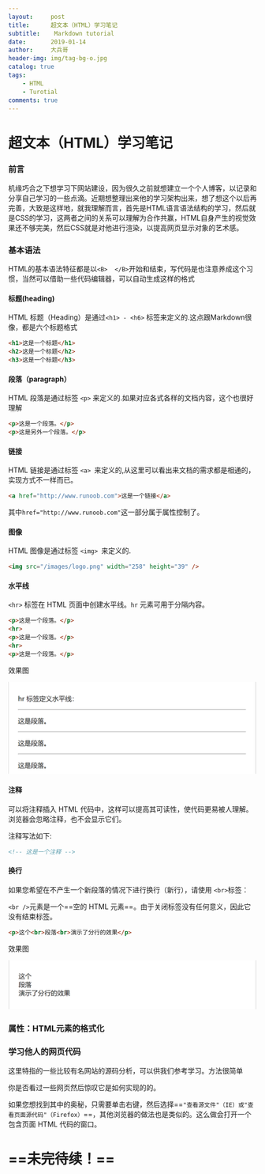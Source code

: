 ```yaml
---
layout:     post
title:      超文本（HTML）学习笔记
subtitle:    Markdown tutorial
date:       2019-01-14
author:     大兵哥
header-img: img/tag-bg-o.jpg
catalog: true
tags:
    - HTML
    - Turotial
comments: true
---
```


# 超文本（HTML）学习笔记

### 前言

机缘巧合之下想学习下网站建设，因为很久之前就想建立一个个人博客，以记录和分享自己学习的一些点滴。近期想整理出来他的学习架构出来，想了想这个以后再完善，大致是这样地，就我理解而言，首先是HTML语言语法结构的学习，然后就是CSS的学习，这两者之间的关系可以理解为合作共赢，HTML自身产生的视觉效果还不够完美，然后CSS就是对他进行渲染，以提高网页显示对象的艺术感。

### 基本语法

HTML的基本语法特征都是以`<B>  </B>`开始和结束，写代码是也注意养成这个习惯，当然可以借助一些代码编辑器，可以自动生成这样的格式

#### 标题(heading)

HTML 标题（Heading）是通过`<h1> - <h6>` 标签来定义的.这点跟Markdown很像，都是六个标题格式

```html
<h1>这是一个标题</h1>
<h2>这是一个标题</h2>
<h3>这是一个标题</h3>
```

#### 段落（paragraph）

HTML 段落是通过标签 `<p>` 来定义的.如果对应各式各样的文档内容，这个也很好理解

```html
<p>这是一个段落。</p>
<p>这是另外一个段落。</p>
```

#### 链接

HTML 链接是通过标签 `<a> `来定义的,从这里可以看出来文档的需求都是相通的，实现方式不一样而已。

```html
<a href="http://www.runoob.com">这是一个链接</a>
```

其中`href="http://www.runoob.com"`这一部分属于属性控制了。

#### 图像

HTML 图像是通过标签 `<img> `来定义的.

```html
<img src="/images/logo.png" width="258" height="39" />
```

#### 水平线

  `<hr>` 标签在 HTML 页面中创建水平线。`hr` 元素可用于分隔内容。  

```html
<p>这是一个段落。</p>
<hr>
<p>这是一个段落。</p>
<hr>
<p>这是一个段落。</p>
```

效果图

![1](/img2/Snipaste_2019-01-16_00-06-06.png)

#### 注释

可以将注释插入 HTML 代码中，这样可以提高其可读性，使代码更易被人理解。浏览器会忽略注释，也不会显示它们。

注释写法如下:

```html
<!-- 这是一个注释 -->
```

#### 换行

如果您希望在不产生一个新段落的情况下进行换行（新行），请使用 `<br>`标签：

`<br />`元素是一个==空的 HTML 元素==。由于关闭标签没有任何意义，因此它没有结束标签。

```html
<p>这个<br>段落<br>演示了分行的效果</p>
```

效果图

![](/img2/Snipaste_2019-01-16_00-37-12.png)

### 属性：HTML元素的格式化



### 学习他人的网页代码

这里特指的一些比较有名网站的源码分析，可以供我们参考学习。方法很简单

你是否看过一些网页然后惊叹它是如何实现的的。

如果您想找到其中的奥秘，只需要单击右键，然后选择==`"查看源文件"（IE）或"查看页面源代码"（Firefox）`==，其他浏览器的做法也是类似的。这么做会打开一个包含页面 HTML 代码的窗口。

# ==未完待续！==

